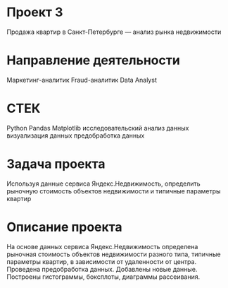 # Проект 3
Продажа квартир в Санкт-Петербурге — анализ рынка недвижимости
# Направление деятельности
Маркетинг-аналитик
Fraud-аналитик
Data Analyst
# СТЕК
Python
Pandas
Matplotlib
исследовательский анализ данных
визуализация данных
предобработка данных
# Задача проекта
Используя данные сервиса Яндекс.Недвижимость, определить рыночную стоимость объектов недвижимости и типичные параметры квартир
# Описание проекта
На основе данных сервиса Яндекс.Недвижимость определена рыночная стоимость
объектов недвижимости разного типа, типичные параметры квартир, в зависимости от
удаленности от центра. Проведена предобработка данных. Добавлены новые данные.
Построены гистограммы, боксплоты, диаграммы рассеивания.
